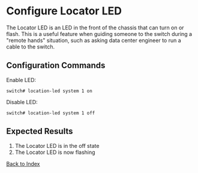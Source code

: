 # Configure Locator LED

The Locator LED is an LED in the front of the chassis that can turn on or flash. This is a useful feature when guiding someone to the switch during a "remote hands" situation, such as asking data center engineer to run a cable to the switch.


## Configuration Commands

Enable LED:

```
switch# location-led system 1 on
```

Disable LED:

```
switch# location-led system 1 off
```


## Expected Results

1. The Locator LED is in the off state
2. The Locator LED is now flashing

[Back to Index](index.md)
